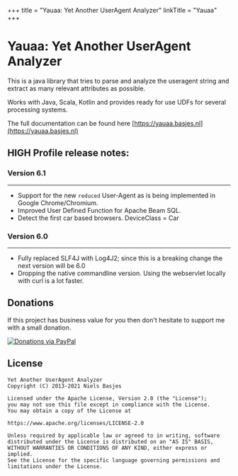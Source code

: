 +++
title = "Yauaa: Yet Another UserAgent Analyzer"
linkTitle = "Yauaa"
+++
# Yauaa: Yet Another UserAgent Analyzer
This is a java library that tries to parse and analyze the useragent string and extract as many relevant attributes as possible.

Works with Java, Scala, Kotlin and provides ready for use UDFs for several processing systems.

The full documentation can be found here [https://yauaa.basjes.nl](https://yauaa.basjes.nl)

## HIGH Profile release notes:
### Version 6.1
---
- Support for the new `reduced` User-Agent as is being implemented in Google Chrome/Chromium.
- Improved User Defined Function for Apache Beam SQL.
- Detect the first car based browsers. DeviceClass = Car

### Version 6.0
---
- Fully replaced SLF4J with Log4J2; since this is a breaking change the next version will be 6.0
- Dropping the native commandline version. Using the webservlet locally with curl is a lot faster.

## Donations
If this project has business value for you then don't hesitate to support me with a small donation.

[![Donations via PayPal](https://img.shields.io/badge/Donations-via%20Paypal-blue.svg)](https://www.paypal.me/nielsbasjes)

## License

    Yet Another UserAgent Analyzer
    Copyright (C) 2013-2021 Niels Basjes

    Licensed under the Apache License, Version 2.0 (the "License");
    you may not use this file except in compliance with the License.
    You may obtain a copy of the License at

    https://www.apache.org/licenses/LICENSE-2.0

    Unless required by applicable law or agreed to in writing, software
    distributed under the License is distributed on an "AS IS" BASIS,
    WITHOUT WARRANTIES OR CONDITIONS OF ANY KIND, either express or implied.
    See the License for the specific language governing permissions and
    limitations under the License.
